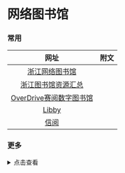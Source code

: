 # 网络图书馆

### 常用

|                                                               网址                                                               | 附文                                                                           |
| :------------------------------------------------------------------------------------------------------------------------------: | ------------------------------------------------------------------------------ |
|                                    [浙江网络图书馆](http://share.zjlib.cn/area/35594/2120)                                     |                                                                                |
|                                   [浙江图书馆资源汇总](http://share.zjlib.cn/app/yz-zt/954918/more?letterTypeId=4454458&pageId=133084&wfwfid=2120&websiteId=28609)                                   |                                                                                |
|                                   [OverDrive赛阅数字图书馆](https://zjlib.overdrivechina.cn/)                                    |                                                                                |
|                                   [Libby](https://libbyapp.com/)                                    |                                                                                |
|                                        [信阅](https://ulib.interlib.cn/tcshop/1111/index)                                        |                                                                                |

### 更多

<details>
<summary>点击查看</summary>

| No. |                数据库名称                | 访问网址                                                                                                     |                  key                                           |
| :--: | :--------------------------------------: | :----------------------------------------------------------------------------------------------------------- | :----------------------------------------------------------------------- |
|    1    |                                                 [知网](https://www.cnki.net/)                                                   | [🔐](/zy/知网账号.md)                                                           |
|            2     |                            [龙源期刊](https://zju.dps.qikan.cn/pc/)                              |               | 账号：`fskjdx1` 密码：`ef55677d@!`<br />账号：`zjdxtsg` 密码：`123456`         |
|      3      |                                   [读秀](http://www.duxiu.com/)                      |                          | 账号：`cclg`  密码： `294ea825@!`<br />账号：`ynwhqtsg` 密码：`64ee9eb0@!` |
|          4              |                         [百链云](http://www.blyun.com/)                                                  | [直连](http://lib.gdufe.edu.cn/digitalresource/linkProxy.htm?id=61000000281&resourceId=275)  |
|            5            |   [中少绘本](http://banan.huiben.61read.com/Home/HuibenVideo)       |                 |                   |
</details>
